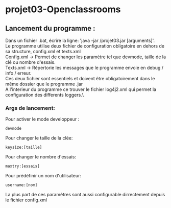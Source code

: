 # projet03-Openclassrooms
## Lancement du programme :
 Dans un fichier .bat, écrire la ligne: 'java -jar <chemin vers le programme>/projet03.jar [arguments]'.\
 Le programme utilise deux fichier de configuration obligatoire en dehors de sa structure, config.xml et texts.xml\
 Config.xml -> Permet de changer les paramètre tel que devmode, taille de la clé ou nombre d'essais.\
 Texts.xml  -> Répertorie les messages que le programme envoie en debug / info / erreur.\
 Ces deux fichier sont essentiels et doivent être obligatoirement dans le même dossier que le programme .jar\
 A l'interieur du programme ce trouver le fichier log4j2.xml qui permet la configuration des differents loggers.\

### Args de lancement:
  Pour activer le mode developpeur :
  ```
  devmode
  ```
  Pour changer le taille de la clée:
  ```
  keysize:[taille]
  ```
  Pour changer le nombre d'essais:
  ```
  maxtry:[essais]
  ```
  Pour prédéfinir un nom d'utilisateur:
  ```
  username:[nom]
  ```
  La plus part de ces paramètres sont aussi configurable dirrectement depuis le fichier config.xml
